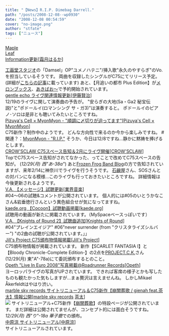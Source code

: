 ```yaml
---
title: "【News】R.I.P. Dimebag Darrell."
path: "/posts/2008-12-08--wp0930"
date: "2008-12-08 00:54:59"
cover: "no-image.png"
author: "stfate"
tags: ["ニュース"]
---
```


<style type="text/css">
<!--
p {white-space: pre-wrap};
-->
</style>

<a class="topics" href="http://shimotsukin.com/" target="_blank">Maple Leaf Information更新</a><span class="junre">[<a href="http://shimotsukin.com/" target="_blank">霜月はるか</a>]</span>
<div class="news"><a href="http://www.kogado.com/" target="_blank">工画堂スタジオ</a>の「Damsel」OP"ユメノハテニ"/挿入歌"永久のやすらぎ"のVo.を担当しているそうです。
両曲を収録したシングルがC75にてリリース予定。(詳細が<a href="http://www.4gamer.net/games/039/G003921/20081127050/" target="_blank">こちらの記事</a>に載っています)
あと、【月追いの都市 Plus Edition】が<a href="http://shop.melonbooks.co.jp/tsuhan/system/sp_lip_tsuki_p.php?RATED=18" target="_blank">メロンブックス</a>、<a href="http://www.akibaoo.com/02/commodity_param/ctc/82040400/cmc/2600020016357/shc/0/" target="_blank">あきばお～</a>で予約開始されています。</div>
<a class="topics" href="http://www.gentleecho.net/" target="_blank">gentle echo ライヴ関連情報更新</a><span class="junre">[<a href="http://www.gentleecho.net/" target="_blank">伊藤賢治</a>]</span>
<div class="news">12/19のライヴに関して演奏曲の予告が。
"安らぎの大地(Sa・Ga2 秘宝伝説)"と"ポドールイ(ロマンシング サ・ガ3)"は演奏すると。
ポドールイのピアノ･ソロは是非とも聴いてみたいところですね。</div>
<a class="topics" href="http://pm.pizuya.com/" target="_blank">Pizuya's Cell × MyonMyon - "順調に〆切りが迫ってます"</a><span class="junre">[<a href="順調に〆切りが迫ってます" target="_blank">Pizuya's Cell × MyonMyon</a>]</span>
<div class="news">C75新作？制作中のようです。
どんな方向性で来るのか今から楽しみですね。
#関連？：<a href="http://www.myonmyon.com/" target="_blank">MyonMyon - "R.I.P."</a>
そうか、今日は12/8ですね…静かに黙祷を捧げるとします。</div>
<a class="topics" href="http://www.crowsclaw.info/" target="_blank">CROW'SCLAW C75スペース告知＆2月にライヴ開催</a><span class="junre">[<a href="http://www.crowsclaw.info/" target="_blank">CROW'SCLAW</a>]</span>
<div class="news">TopでC75スペース告知がされてなかった、ってことで改めてC75スペースの告知が。
(<em>12/29(月) 西"あ-38a"</em>)
あと<a href="http://live.crowsclaw.info/2008/12/07/2352_668.php" target="_blank">Frozen Frog Band Blog</a>の方で告知されていますが、来年2/14に神奈川でライヴを行うそうです。
<a href="http://sekken.sakura.ne.jp/" target="_blank">石鹸屋</a>さん、SOSさんとの対バンになる模様…このライヴも行っておきたいところですね。
詳細情報は今後更新されるようです。</div>
<a class="topics" href="http://www.team-e.co.jp/sp/message/" target="_blank">V.A. 【メッセージ】試聴更新</a><span class="junre">[<a href="" target="_blank">業界音楽</a>]</span>
<div class="news">#04～06の試聴&コメントが公開されています。
個人的には#05のいとうかなこさん&岩垂徳行さんという異色組合せが気になってますね。</div>
<a class="topics" href="http://kaede.org/" target="_blank">kaede.org 【Cocoon】試聴動画掲載</a><span class="junre">[<a href="http://kaede.org/" target="_blank">kaede.org</a>]</span>
<div class="news">試聴用の動画が新たに掲載されています。（MySpaceベースっぽいです）</div>
<a class="topics" href="http://www.radio-mnc.net/KNTS-0002/" target="_blank">V.A. 【Knights of Round 2】試聴曲追加</a><span class="junre">[<a href="http://www.radio-mnc.net/KNTS-0002/" target="_blank">Knights of Round</a>]</span>
<div class="news">#04"プレインエイジア" #06"never surrender (from "クリスタライズシルバー") "の2曲の試聴が公開されています。」」</div>
<a class="topics" href="http://www5f.biglobe.ne.jp/~kapparecords/JILLSPROJECT_News.html" target="_blank">Jill's Project C75頒布物情報掲載</a><span class="junre">[<a href="http://www5f.biglobe.ne.jp/~kapparecords/" target="_blank">Jill's Project</a>]</span>
<div class="news">C75頒布物情報が掲載されています。
新作【SCARLET FANTASIA I】と【Bloody Chronicle-Complete Edition-】の2点を<a href="http://homepage3.nifty.com/irisu_ta-sukesan1/PCK.html" target="_blank">PROJECT.C.K.</a>さん(12/29(月) 東"A"-78a)にて委託頒布するとのこと。</div>
<a class="topics" href="http://www.roadrunnerrecords.co.jp/gallery/Opeth-LIVE+IN+EURO+2008" target="_blank">Opeth "Live In Euro 2008"写真掲載@Roadrunner Records</a><span class="junre">[<a href="http://www.opeth.com/" target="_blank">Opeth</a>]</span>
<div class="news">ヨーロッパライヴの写真がUPされています。
できれば客席の様子とかも写したものも観たかった気もしますが…まぁ贅沢は言えませんね。
しかしMikael Åkerfeldtはやはり渋い。</div>
<a class="topics" href="http://www.marbleskyrecords.com/" target="_blank">marble sky records サイトリニューアル＆C75新作【崩闇葬歌 / gienah feat.茶太】情報公開</a><span class="junre">[<a href="http://www.marbleskyrecords.com/" target="_blank">marble sky records</a> <a href="http://chata.moo.jp/" target="_blank">茶太</a>]</span>
<div class="news"><a href="http://www.madaranosora.com/gienah/" target="_blank"><img src="http://www.madaranosora.com/gienah/banner/banner2.jpg"></a>
サイトリニューアル+C75新作【<a href="http://www.madaranosora.com/gienah/" target="_blank">崩闇葬歌</a>】の特設ページが公開されています。
まだ詳細は公開されてませんが、コンセプト的には面白そうですね。
<em>12/29(月) 西"り"-18a 華子鹿</em>での頒布。</div>
<a class="topics" href="http://www.nakaharasuzuka.net/" target="_blank">中原涼 サイトリニューアル</a><span class="junre">[<a href="http://www.nakaharasuzuka.net/" target="_blank">中原涼</a>]</span>
<div class="news">サイトリニューアルされています。</div>
